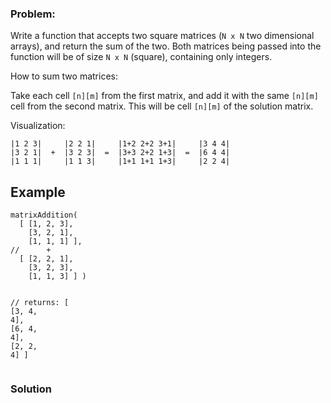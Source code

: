 ### Problem:
<p>Write a function that accepts two square matrices (<code>N x N</code> two dimensional arrays), and return the sum of the two. Both matrices being passed into the function will be of size <code>N x N</code> (square), containing only integers.</p>
<p>How to sum two matrices:</p>
<p>Take each cell <code>[n][m]</code> from the first matrix, and add it with the same <code>[n][m]</code> cell from the second matrix. This will be cell <code>[n][m]</code> of the solution matrix.</p>
<p>Visualization: </p>
<pre><code class="language-js">|<span class="hljs-number">1</span> <span class="hljs-number">2</span> <span class="hljs-number">3</span>|     |<span class="hljs-number">2</span> <span class="hljs-number">2</span> <span class="hljs-number">1</span>|     |<span class="hljs-number">1</span>+<span class="hljs-number">2</span> <span class="hljs-number">2</span>+<span class="hljs-number">2</span> <span class="hljs-number">3</span>+<span class="hljs-number">1</span>|     |<span class="hljs-number">3</span> <span class="hljs-number">4</span> <span class="hljs-number">4</span>|
|<span class="hljs-number">3</span> <span class="hljs-number">2</span> <span class="hljs-number">1</span>|  +  |<span class="hljs-number">3</span> <span class="hljs-number">2</span> <span class="hljs-number">3</span>|  =  |<span class="hljs-number">3</span>+<span class="hljs-number">3</span> <span class="hljs-number">2</span>+<span class="hljs-number">2</span> <span class="hljs-number">1</span>+<span class="hljs-number">3</span>|  =  |<span class="hljs-number">6</span> <span class="hljs-number">4</span> <span class="hljs-number">4</span>|
|<span class="hljs-number">1</span> <span class="hljs-number">1</span> <span class="hljs-number">1</span>|     |<span class="hljs-number">1</span> <span class="hljs-number">1</span> <span class="hljs-number">3</span>|     |<span class="hljs-number">1</span>+<span class="hljs-number">1</span> <span class="hljs-number">1</span>+<span class="hljs-number">1</span> <span class="hljs-number">1</span>+<span class="hljs-number">3</span>|     |<span class="hljs-number">2</span> <span class="hljs-number">2</span> <span class="hljs-number">4</span>|</code></pre>
<h2 id="example">Example</h2>
<pre><code class="language-js">matrixAddition(
  [ [<span class="hljs-number">1</span>, <span class="hljs-number">2</span>, <span class="hljs-number">3</span>],
    [<span class="hljs-number">3</span>, <span class="hljs-number">2</span>, <span class="hljs-number">1</span>],
    [<span class="hljs-number">1</span>, <span class="hljs-number">1</span>, <span class="hljs-number">1</span>] ],
<span class="hljs-comment">//      +</span>
  [ [<span class="hljs-number">2</span>, <span class="hljs-number">2</span>, <span class="hljs-number">1</span>],
    [<span class="hljs-number">3</span>, <span class="hljs-number">2</span>, <span class="hljs-number">3</span>],
    [<span class="hljs-number">1</span>, <span class="hljs-number">1</span>, <span class="hljs-number">3</span>] ] )

<span class="hljs-comment">// returns:</span>
  [ [<span class="hljs-number">3</span>, <span class="hljs-number">4</span>, <span class="hljs-number">4</span>],
    [<span class="hljs-number">6</span>, <span class="hljs-number">4</span>, <span class="hljs-number">4</span>],
    [<span class="hljs-number">2</span>, <span class="hljs-number">2</span>, <span class="hljs-number">4</span>] ]</code></pre>

### Solution